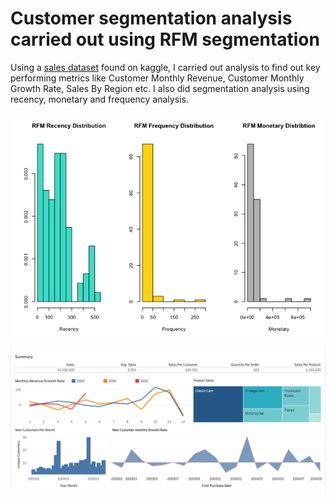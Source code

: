 # Customer segmentation analysis carried out using RFM segmentation

Using a [sales dataset](https://www.kaggle.com/datasets/kyanyoga/sample-sales-data) found on kaggle, I carried out analysis to find out key performing metrics like Customer Monthly Revenue, Customer Monthly Growth Rate, Sales By Region etc. I also did segmentation analysis using recency, monetary and frequency analysis.

![RFM Distribution Plot](https://github.com/ogungbadey/data-analysis-projects/blob/main/sales-data/customer-segmentation_files/figure-gfm/plot-distribution-rfm-1.png)

![KPI Dashboard](https://github.com/ogungbadey/data-analysis-projects/blob/main/sales-data/customer-segmentation_files/figure-gfm/kpi-dashboard.png)
